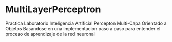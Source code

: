 # MultiLayerPerceptron
Practica Laboratorio Inteligencia Artificial
Percepton Multi-Capa Orientado a Objetos
Basandose en una implementacion paso a paso para entender el proceso de aprendizaje de la red neuronal 
